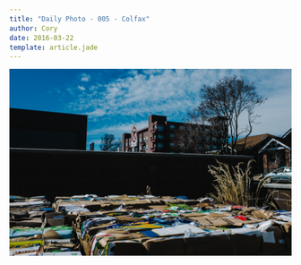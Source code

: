 ```yaml
---
title: "Daily Photo - 005 - Colfax"
author: Cory
date: 2016-03-22
template: article.jade
---
```


![005 - Colfax](/photos/005.jpg)
